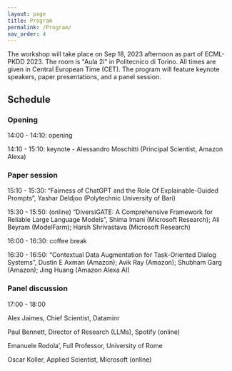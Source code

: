 ```yaml
---
layout: page
title: Program
permalink: /Program/
nav_order: 4
---
```


The workshop will take place on Sep 18, 2023 afternoon as part of ECML-PKDD 2023. 
The room is "Aula 2i" in Politecnico di Torino.
All times are given in Central European Time (CET).
The program will feature keynote speakers, paper presentations, and a panel session.

## Schedule

### Opening

14:00 - 14:10: opening

14:10 - 15:10: keynote - Alessandro Moschitti (Principal Scientist, Amazon Alexa)

### Paper session

15:10 - 15:30: “Fairness of ChatGPT and the Role Of Explainable-Guided Prompts”, Yashar Deldjoo (Polytechnic University of Bari)

15:30 - 15:50: (online) “DiversiGATE: A Comprehensive Framework for Reliable Large Language Models”, Shima Imani (Microsoft Research); Ali Beyram (ModelFarm); Harsh Shrivastava (Microsoft Research)

16:00 - 16:30: coffee break

16:30 - 16:50: “Contextual Data Augmentation for Task-Oriented Dialog Systems”, Dustin E Axman (Amazon); Avik Ray (Amazon); Shubham Garg (Amazon); Jing Huang (Amazon Alexa AI)

### Panel discussion 
17:00 - 18:00

Alex Jaimes, Chief Scientist, Dataminr

Paul Bennett, Director of Research (LLMs), Spotify (online)

Emanuele Rodola’, Full Professor, University of Rome

Oscar Koller, Applied Scientist, Microsoft (online)
